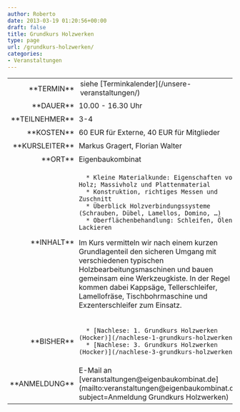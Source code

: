 ```yaml
---
author: Roberto
date: 2013-03-19 01:20:56+00:00
draft: false
title: Grundkurs Holzwerken
type: page
url: /grundkurs-holzwerken/
categories:
- Veranstaltungen
---
```


<table >
<tbody >
<tr >

<td style="padding: 5px; width: 20%; text-align: right;" >**TERMIN**
</td>

<td style="text-align: left;" >siehe [Terminkalender](/unsere-veranstaltungen/)
</td>
</tr>
<tr >

<td style="padding: 5px; width: 20%; text-align: right;" >**DAUER**
</td>

<td style="padding: 5px; text-align: left;" >10.00 - 16.30 Uhr
</td>
</tr>
<tr >

<td style="padding: 5px; width: 20%; text-align: right;" >**TEILNEHMER**
</td>

<td style="padding: 5px; text-align: left;" >3-4
</td>
</tr>
<tr >

<td style="padding: 5px; width: 20%; text-align: right;" >**KOSTEN**
</td>

<td style="padding: 5px; text-align: left;" >60 EUR für Externe, 40 EUR für Mitglieder
</td>
</tr>
<tr >

<td style="padding: 5px; width: 20%; text-align: right;" >**KURSLEITER**
</td>

<td style="padding: 5px; text-align: left;" >Markus Gragert, Florian Walter
</td>
</tr>
<tr >

<td style="padding: 5px; width: 20%; text-align: right;" >**ORT**
</td>

<td style="padding: 5px; text-align: left;" >Eigenbaukombinat
</td>
</tr>
<tr >

<td style="padding: 5px; width: 20%; text-align: right;" >**INHALT**
</td>

<td style="padding: 5px; text-align: left;" >



 	  * Kleine Materialkunde: Eigenschaften von Holz; Massivholz und Plattenmaterial
 	  * Konstruktion, richtiges Messen und Zuschnitt
 	  * Überblick Holzverbindungssysteme (Schrauben, Dübel, Lamellos, Domino, …)
 	  * Oberflächenbehandlung: Schleifen, Ölen, Lackieren

Im Kurs vermitteln wir nach einem kurzen Grundlagenteil den sicheren Umgang mit verschiedenen typischen Holzbearbeitungsmaschinen und bauen gemeinsam eine Werkzeugkiste. In der Regel kommen dabei Kappsäge, Tellerschleifer, Lamellofräse, Tischbohrmaschine und Exzenterschleifer zum Einsatz.
</td>
</tr>
<tr >

<td style="padding: 5px; width: 20%; text-align: right;" >**BISHER**
</td>

<td style="padding: 5px; text-align: left;" >



 	  * [Nachlese: 1. Grundkurs Holzwerken (Hocker)](/nachlese-1-grundkurs-holzwerken/)
 	  * [Nachlese: 3. Grundkurs Holzwerken (Hocker)](/nachlese-3-grundkurs-holzwerken/)


</td>
</tr>
<tr >

<td style="padding: 5px; width: 20%; text-align: right;" >**ANMELDUNG**
</td>

<td style="padding: 5px; text-align: left;" >E-Mail an [veranstaltungen@eigenbaukombinat.de](mailto:veranstaltungen@eigenbaukombinat.de?subject=Anmeldung Grundkurs Holzwerken)
</td>
</tr>
</tbody>
</table>
